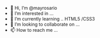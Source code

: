 - 👋 Hi, I’m @mayrosario
- 👀 I’m interested in ...
- 🌱 I’m currently learning .. HTML5 /CSS3
- 💞️ I’m looking to collaborate on ...
- 📫 How to reach me ...

<!---
mayrosario/mayrosario is a ✨ special ✨ repository because its `README.md` (this file) appears on your GitHub profile.
You can click the Preview link to take a look at your changes.
--->
